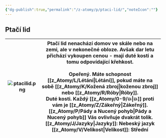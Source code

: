 ```yaml
---
{"dg-publish":true,"permalink":"/z-atomy/p/ptaci-lid/","noteIcon":""}
---
```


## Ptačí lid

| ![ptacilid.png](/img/user/z_img/ptacilid.png) | Ptačí lid nenachází domov ve skále nebo na zemi, ale v nekonečné obloze. Avšak dar letu přichází vykoupen cenou - mají duté kosti a tomu odpovídající křehkost.<br><br>**Opeřený.** Máte schopnost [[z_Atomy/L/Létání\|Létání]], pokud máte na sobě [[z_Atomy/K/Kožená zbroj\|koženou zbroj]] nebo [[z_Atomy/R/Róby\|Róby]].  <br>**Duté kosti.** Každý [[z_Atomy/0-9/💥\|💥]] proti vám je [[z_Atomy/Z/Zákeřný\|Zákeřný]]. [[z_Atomy/P/Pády a Nucený pohyb\|Pády a Nucený pohyb]] Vás ovlivňuje dvakrát tolik.<br>**[[z_Atomy/J/Jazyky\|Jazyky]]**: Nebeský jazyk<br>[[z_Atomy/V/Velikost\|Velikost]]: Střední |
| ----------------- | ------------------------------------------------------------------------------------------------------------------------------------------------------------------------------------------------------------------------------------------------------------------------------------------------------------------------------------------------------------------------------------------------------------------------------------------------------------- |
